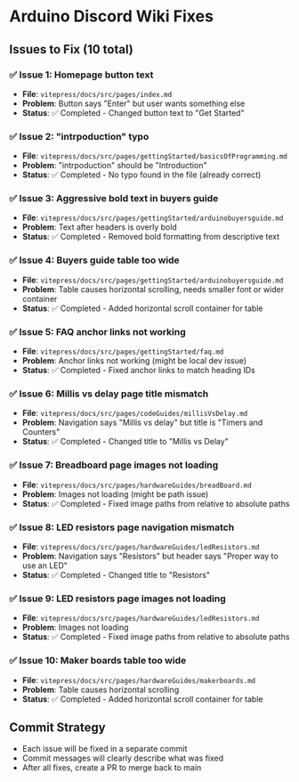 # Arduino Discord Wiki Fixes

## Issues to Fix (10 total)

### ✅ Issue 1: Homepage button text
- **File**: `vitepress/docs/src/pages/index.md`
- **Problem**: Button says "Enter" but user wants something else
- **Status**: ✅ Completed - Changed button text to "Get Started"

### ✅ Issue 2: "intrpoduction" typo
- **File**: `vitepress/docs/src/pages/gettingStarted/basicsOfProgramming.md`
- **Problem**: "intrpoduction" should be "Introduction"
- **Status**: ✅ Completed - No typo found in the file (already correct)

### ✅ Issue 3: Aggressive bold text in buyers guide
- **File**: `vitepress/docs/src/pages/gettingStarted/arduinobuyersguide.md`
- **Problem**: Text after headers is overly bold
- **Status**: ✅ Completed - Removed bold formatting from descriptive text

### ✅ Issue 4: Buyers guide table too wide
- **File**: `vitepress/docs/src/pages/gettingStarted/arduinobuyersguide.md`
- **Problem**: Table causes horizontal scrolling, needs smaller font or wider container
- **Status**: ✅ Completed - Added horizontal scroll container for table

### ✅ Issue 5: FAQ anchor links not working
- **File**: `vitepress/docs/src/pages/gettingStarted/faq.md`
- **Problem**: Anchor links not working (might be local dev issue)
- **Status**: ✅ Completed - Fixed anchor links to match heading IDs

### ✅ Issue 6: Millis vs delay page title mismatch
- **File**: `vitepress/docs/src/pages/codeGuides/millisVsDelay.md`
- **Problem**: Navigation says "Millis vs delay" but title is "Timers and Counters"
- **Status**: ✅ Completed - Changed title to "Millis vs Delay"

### ✅ Issue 7: Breadboard page images not loading
- **File**: `vitepress/docs/src/pages/hardwareGuides/breadBoard.md`
- **Problem**: Images not loading (might be path issue)
- **Status**: ✅ Completed - Fixed image paths from relative to absolute paths

### ✅ Issue 8: LED resistors page navigation mismatch
- **File**: `vitepress/docs/src/pages/hardwareGuides/ledResistors.md`
- **Problem**: Navigation says "Resistors" but header says "Proper way to use an LED"
- **Status**: ✅ Completed - Changed title to "Resistors"

### ✅ Issue 9: LED resistors page images not loading
- **File**: `vitepress/docs/src/pages/hardwareGuides/ledResistors.md`
- **Problem**: Images not loading
- **Status**: ✅ Completed - Fixed image paths from relative to absolute paths

### ✅ Issue 10: Maker boards table too wide
- **File**: `vitepress/docs/src/pages/hardwareGuides/makerboards.md`
- **Problem**: Table causes horizontal scrolling
- **Status**: ✅ Completed - Added horizontal scroll container for table

## Commit Strategy
- Each issue will be fixed in a separate commit
- Commit messages will clearly describe what was fixed
- After all fixes, create a PR to merge back to main
